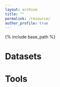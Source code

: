 ```yaml
---
layout: archive
title: ""
permalink: /resource/
author_profile: true
---
```


{% include base_path %}

Datasets
======


Tools
======
